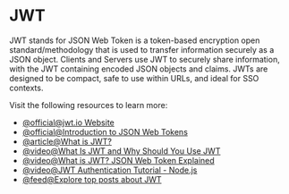 # JWT

JWT stands for JSON Web Token is a token-based encryption open standard/methodology that is used to transfer information securely as a JSON object. Clients and Servers use JWT to securely share information, with the JWT containing encoded JSON objects and claims. JWTs are designed to be compact, safe to use within URLs, and ideal for SSO contexts.

Visit the following resources to learn more:

- [@official@jwt.io Website](https://jwt.io/)
- [@official@Introduction to JSON Web Tokens](https://jwt.io/introduction)
- [@article@What is JWT?](https://www.akana.com/blog/what-is-jwt)
- [@video@What Is JWT and Why Should You Use JWT](https://www.youtube.com/watch?v=7Q17ubqLfaM)
- [@video@What is JWT? JSON Web Token Explained](https://www.youtube.com/watch?v=926mknSW9Lo)
- [@video@JWT Authentication Tutorial - Node.js](https://www.youtube.com/watch?v=mbsmsi7l3r4)
- [@feed@Explore top posts about JWT](https://app.daily.dev/tags/jwt?ref=roadmapsh)

